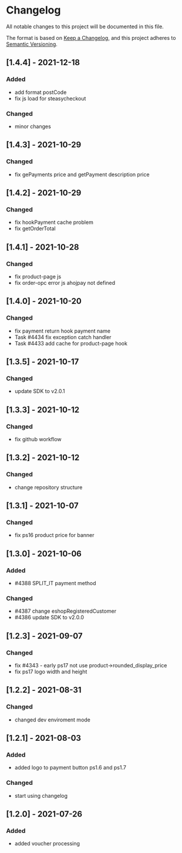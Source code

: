 # Changelog

All notable changes to this project will be documented in this file.

The format is based on [Keep a Changelog](https://keepachangelog.com/en/1.0.0/),
and this project adheres to [Semantic Versioning](https://semver.org/spec/v2.0.0.html).

## [1.4.4] - 2021-12-18
### Added
- add format postCode
- fix js load for steasycheckout

### Changed
- minor changes

## [1.4.3] - 2021-10-29
### Changed
- fix gePayments price and getPayment description price

## [1.4.2] - 2021-10-29
### Changed
- fix hookPayment cache problem
- fix getOrderTotal

## [1.4.1] - 2021-10-28
### Changed
- fix product-page js
- fix order-opc error js ahojpay not defined

## [1.4.0] - 2021-10-20
### Changed
- fix payment return hook payment name
- Task #4434 fix exception catch handler
- Task #4433 add cache for product-page hook

## [1.3.5] - 2021-10-17
### Changed
- update SDK to v2.0.1

## [1.3.3] - 2021-10-12
### Changed
- fix github workflow

## [1.3.2] - 2021-10-12
### Changed
- change repository structure

## [1.3.1] - 2021-10-07
### Changed
- fix ps16 product price for banner

## [1.3.0] - 2021-10-06
### Added
- #4388 SPLIT_IT payment method
### Changed
- #4387 change eshopRegisteredCustomer
- #4386 update SDK to v2.0.0

## [1.2.3] - 2021-09-07
### Changed
- fix #4343 - early ps17 not use product->rounded_display_price
- fix ps17 logo width and height

## [1.2.2] - 2021-08-31
### Changed
- changed dev enviroment mode

## [1.2.1] - 2021-08-03
### Added
- added logo to payment button ps1.6 and ps1.7

### Changed
- start using changelog

## [1.2.0] - 2021-07-26
### Added
- added voucher processing
